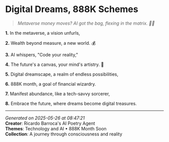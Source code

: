 # Digital Dreams, 888K Schemes

> *Metaverse money moves? AI got the bag, flexing in the matrix. 💸🤖️*

**1.** In the metaverse, a vision unfurls,


**2.** Wealth beyond measure, a new world. 💰


**3.** AI whispers, "Code your reality,"


**4.** The future's a canvas, your mind's artistry. 🎨


**5.** Digital dreamscape, a realm of endless possibilities,


**6.** 888K month, a goal of financial wizardry.


**7.** Manifest abundance, like a tech-savvy sorcerer,


**8.** Embrace the future, where dreams become digital treasures.



---

*Generated on 2025-05-26 at 08:47:21*  
**Creator**: Ricardo Barroca's AI Poetry Agent  
**Themes**: Technology and AI • 888K Month Soon  
**Collection**: A journey through consciousness and reality